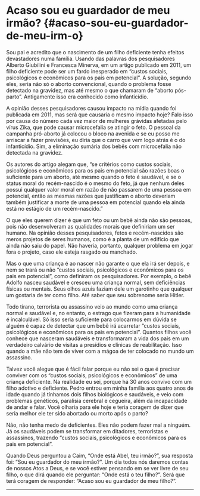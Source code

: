 # Acaso sou eu guardador de meu irmão? {#acaso-sou-eu-guardador-de-meu-irm-o}

Sou pai e acredito que o nascimento de um filho deficiente tenha efeitos devastadores numa família. Usando das palavras dos pesquisadores Alberto Giubilini e Francesca Minerva, em um artigo publicado em 2011, um filho deficiente pode ser um fardo inesperado em “custos sociais, psicológicos e econômicos para os pais em potencial”. A solução, segundo eles, seria não só o aborto convencional, quando o problema fosse detectado na gravidez, mas até mesmo o que chamaram de “aborto pós-parto”. Antigamente isso era conhecido como infanticídio.

A opinião desses pesquisadores causou impacto na mídia quando foi publicada em 2011, mas será que causaria o mesmo impacto hoje? Falo isso por causa do número cada vez maior de mulheres grávidas afetadas pelo vírus Zika, que pode causar microcefalia se atingir o feto. O pessoal da campanha pró-aborto já colocou o bloco na avenida e se eu posso me arriscar a fazer previsões, eu diria que o carro que vem logo atrás é o do infanticídio. Sim, a eliminação sumária dos bebês com microcefalia não detectada na gravidez.

Os autores do artigo alegam que, “se critérios como custos sociais, psicológicos e econômicos para os pais em potencial são razões boas o suficiente para um aborto, até mesmo quando o feto é saudável, e se o status moral do recém-nascido é o mesmo do feto, já que nenhum deles possui qualquer valor moral em razão de não passarem de uma pessoa em potencial, então as mesmas razões que justificam o aborto deveriam também justificar a morte de uma pessoa em potencial quando ela ainda está no estágio de um recém-nascido.”

O que eles querem dizer é que um feto ou um bebê ainda não são pessoas, pois não desenvolveram as qualidades morais que definiriam um ser humano. Na opinião desses pesquisadores, fetos e recém-nascidos são meros projetos de seres humanos, como é a planta de um edifício que ainda não saiu do papel. Não haveria, portanto, qualquer problema em jogar fora o projeto, caso ele esteja rasgado ou manchado.

Mas o que uma criança é ao nascer não garante o que ela irá ser depois, e nem se trará ou não “custos sociais, psicológicos e econômicos para os pais em potencial”, como definiram os pesquisadores. Por exemplo, o bebê Adolfo nasceu saudável e cresceu uma criança normal, sem deficiências físicas ou mentais. Seus olhos azuis faziam dele um garotinho que qualquer um gostaria de ter como filho. Até saber que seu sobrenome seria Hitler.

Todo tirano, terrorista ou assassino veio ao mundo como uma criança normal e saudável e, no entanto, o estrago que fizeram para a humanidade é incalculável. Só isso seria suficiente para colocarmos em dúvida se alguém é capaz de detectar que um bebê irá acarretar “custos sociais, psicológicos e econômicos para os pais em potencial”. Quantos filhos você conhece que nasceram saudáveis e transformaram a vida dos pais em um verdadeiro calvário de visitas a presídios e clínicas de reabilitação. Isso quando a mãe não tem de viver com a mágoa de ter colocado no mundo um assassino.

Talvez você alegue que é fácil falar porque eu não sei o que é precisar conviver com os “custos sociais, psicológicos e econômicos” de uma criança deficiente. Na realidade eu sei, porque há 30 anos convivo com um filho adotivo e deficiente. Pedro entrou em minha família aos quatro anos de idade quando já tínhamos dois filhos biológicos e saudáveis, e veio com problemas genéticos, paralisia cerebral e cegueira, além da incapacidade de andar e falar. Você olharia para ele hoje e teria coragem de dizer que seria melhor ele ter sido abortado ou morto após o parto?

Não, não tenha medo de deficientes. Eles não podem fazer mal a ninguém. Já os saudáveis podem se transformar em ditadores, terroristas e assassinos, trazendo “custos sociais, psicológicos e econômicos para os pais em potencial”.

Quando Deus perguntou a Caim, “Onde está Abel, teu irmão?”, sua resposta foi: “Sou eu guardador do meu irmão?”. Um dia todos nós daremos contas de nossos Atos a Deus, e se você estiver pensando em se ver livre de seu filho, o que dirá quando ele perguntar: “Onde está o teu filho?”. Será que terá coragem de responder: “Acaso sou eu guardador de meu filho?”.

*****